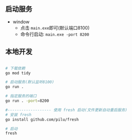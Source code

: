 ## 启动服务

- window
  - 点击 `main.exe`即可(默认端口8100)
  - 命令行启动: `main.exe -port 8200`




## 本地开发

```sh

# 下载依赖
go mod tidy

# 启动服务(默认监听8100)
go run .

# 指定服务的端口
go run . -port=8200

#------------------- 使用 fresh 启动(文件更新自动重启服务)
# 安装 fresh
go install github.com/pilu/fresh

# 启动
fresh
```